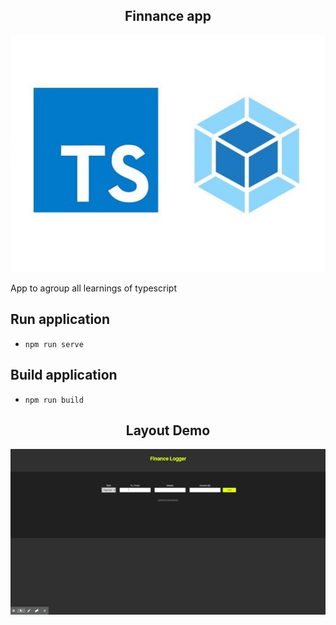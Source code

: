 <h2 align="center">Finnance app</h2>
<p align="center">
  <img src="./assets/typescript-webpack.jpeg">
</p>

App to agroup all learnings of typescript

## Run application
- `npm run serve`

## Build application
- `npm run build`

<h2 align="center">Layout Demo</h2>
<p align="center">
  <img src="./assets/layout-demo.gif">
</p>